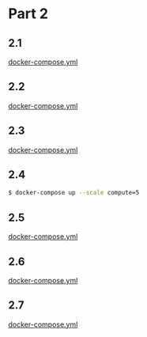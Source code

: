 # Part 2

## 2.1

[docker-compose.yml](/part2/yml/2.1_docker-compose.yml)

## 2.2

[docker-compose.yml](/part2/yml/2.2_docker-compose.yml)

## 2.3

[docker-compose.yml](/part2/yml/2.3_docker-compose.yml)

## 2.4

```bash
$ docker-compose up --scale compute=5
```

## 2.5

[docker-compose.yml](/part2/yml/2.5_docker-compose.yml)

## 2.6

[docker-compose.yml](/part2/yml/2.6_docker-compose.yml)

## 2.7

[docker-compose.yml](/part2/yml/2.7_docker-compose.yml)

